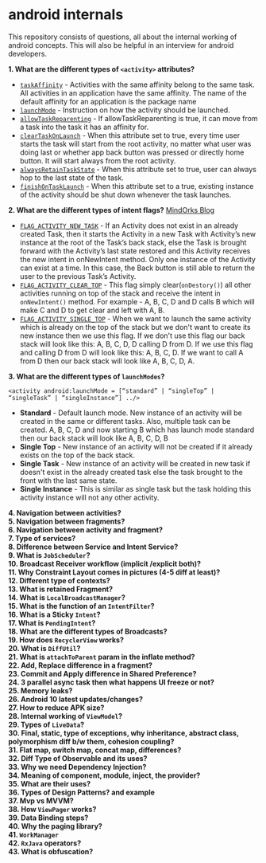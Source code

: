 # android internals
This repository consists of questions, all about the internal working of android concepts. This will also be helpful in an interview for android developers.

**1. What are the different types of `<activity>` attributes?**
 - [`taskAffinity`](https://developer.android.com/guide/topics/manifest/activity-element.html#aff) - Activities with the same affinity belong to the same task. All activities in an application have the same affinity. The name of the default affinity for an application is the package name
 - [`launchMode`](https://developer.android.com/guide/topics/manifest/activity-element.html#lmode) - Instruction on how the activity should be launched. 
 - [`allowTaskReparenting`](https://developer.android.com/guide/topics/manifest/activity-element.html#reparent) - If allowTaskReparenting is true, it can move from a task into the task it has an affinity for.
 - [`clearTaskOnLaunch`](https://developer.android.com/guide/topics/manifest/activity-element.html#clear) - When this attribute set to true, every time user starts the task will start from the root activity, no matter what user was doing last or whether app back button was pressed or directly home button. It will start always from the root activity.
 - [`alwaysRetainTaskState`](https://developer.android.com/guide/topics/manifest/activity-element.html#always) - When this attribute set to true, user can always hop to the last state of the task.
 - [`finishOnTaskLaunch`](https://developer.android.com/guide/topics/manifest/activity-element.html#finish) - When this attribute set to a true, existing instance of the activity should be shut down whenever the task launches.



**2.  What are the different types of intent flags?** [MindOrks Blog](https://blog.mindorks.com/android-task-and-back-stack-review-5017f2c18196)
 - [`FLAG_ACTIVITY_NEW_TASK`](https://developer.android.com/reference/android/content/Intent.html#FLAG_ACTIVITY_NEW_TASK) - If an Activity does not exist in an already created Task, then it starts the Activity in a new Task with Activity’s new instance at the root of the Task’s back stack, else the Task is brought forward with the Activity’s last state restored and this Activity receives the new intent in onNewIntent method. Only one instance of the Activity can exist at a time. In this case, the Back button is still able to return the user to the previous Task’s Activity.
 - [`FLAG_ACTIVITY_CLEAR_TOP`](https://developer.android.com/reference/android/content/Intent.html#FLAG_ACTIVITY_CLEAR_TOP) - This flag simply clear(`onDestory()`) all other activities running on top of the stack and receive the intent in `onNewIntent()` method. For example - A, B, C, D and D calls B which will make C and D to get clear and left with A, B. 
 - [`FLAG_ACTIVITY_SINGLE_TOP`](https://developer.android.com/reference/android/content/Intent.html#FLAG_ACTIVITY_SINGLE_TOP) - When we want to launch the same activity which is already on the top of the stack but we don't want to create its new instance then we use this flag. If we don't use this flag our back stack will look like this: A, B, C, D, D calling D from D. If we use this flag and calling D from D will look like this: A, B, C, D. If we want to call A from D then our back stack will look like A, B, C, D, A. 
 
**3.  What are the different types of  `launchModes`?**<br>
```
<activity android:launchMode = [“standard” | “singleTop” | “singleTask” | “singleInstance”] ../>
```
 - **Standard** - Default launch mode. New instance of an activity will be created in the same or different tasks. Also, multiple task can be created. A, B, C, D and now starting B which has launch mode standard then our back stack will look like A, B, C, D, B
 - **Single Top** - New instance of an activity will not be created if it already exists on the top of the back stack. 
 - **Single Task** - New instance of an activity will be created in new task if doesn't exist in the already created task else the task brought to the front with the last same state. 
 - **Single Instance** - This is similar as single task but the task holding this activity instance will not any other activity. 

**4.  Navigation between activities?**<br>
**5.  Navigation between fragments?**<br>
**6.  Navigation between activity and fragment?**<br>
**7.  Type of services?**<br>
**8.  Difference between Service and Intent Service?**<br>
**9.  What is  `JobScheduler`?**<br>
**10.  Broadcast Receiver workflow (implicit /explicit both)?**<br>
**11.  Why Constraint Layout comes in pictures (4-5 diff at least)?**<br>
**12.  Different type of contexts?**<br>
**13.  What is retained Fragment?**<br>
**14.  What is  `LocalBroadcastManager`?**<br>
**15.  What is the function of an  `IntentFilter`?**<br>
**16.  What is a Sticky  `Intent`?**<br>
**17.  What is  `PendingIntent`?**<br>
**18.  What are the different types of Broadcasts?**<br>
**19.  How does  `RecyclerView`  works?**<br>
**20.  What is  `DiffUtil`?**<br>
**21.  What is  `attachToParent`  param in the inflate method?**<br>
**22.  Add, Replace difference in a fragment?**<br>
**23.  Commit and Apply difference in Shared Preference?**<br>
**24.  3 parallel async task then what happens UI freeze or not?**<br>
**25.  Memory leaks?**<br>
**26.  Android 10 latest updates/changes?**<br>
**27.  How to reduce APK size?**<br>
**28.  Internal working of  `ViewModel`?**<br>
**29.  Types of  `LiveData`?**<br>
**30.  Final, static, type of exceptions, why inheritance, abstract class, polymorphism diff b/w them, cohesion coupling?**<br>
**31.  Flat map, switch map, concat map, differences?**<br>
**32.  Diff Type of Observable and its uses?**<br>
**33.  Why we need Dependency Injection?**<br>
**34.  Meaning of component, module, inject, the provider?**<br>
**35.  What are their uses?**<br>
**36.  Types of Design Patterns? and example**<br>
**37.  Mvp vs MVVM?**<br>
**38.  How  `ViewPager`  works?**<br>
**39.  Data Binding steps?**<br>
**40.  Why the paging library?**<br>
**41.  `WorkManager`**<br>
**42.  `RxJava`  operators?**<br>
**43.  What is obfuscation?**<br>
